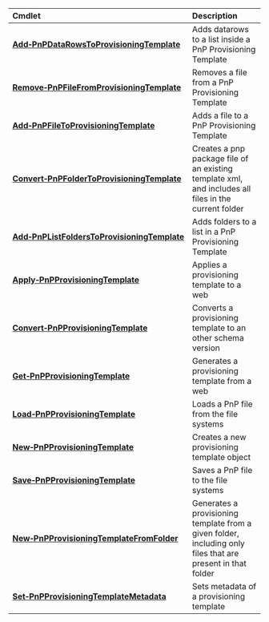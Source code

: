 Cmdlet|Description
:-----|:----------
**[Add&#8209;PnPDataRowsToProvisioningTemplate](AddPnPDataRowsToProvisioningTemplate.md)** |Adds datarows to a list inside a PnP Provisioning Template
**[Remove&#8209;PnPFileFromProvisioningTemplate](RemovePnPFileFromProvisioningTemplate.md)** |Removes a file from a PnP Provisioning Template
**[Add&#8209;PnPFileToProvisioningTemplate](AddPnPFileToProvisioningTemplate.md)** |Adds a file to a PnP Provisioning Template
**[Convert&#8209;PnPFolderToProvisioningTemplate](ConvertPnPFolderToProvisioningTemplate.md)** |Creates a pnp package file of an existing template xml, and includes all files in the current folder
**[Add&#8209;PnPListFoldersToProvisioningTemplate](AddPnPListFoldersToProvisioningTemplate.md)** |Adds folders to a list in a PnP Provisioning Template
**[Apply&#8209;PnPProvisioningTemplate](ApplyPnPProvisioningTemplate.md)** |Applies a provisioning template to a web
**[Convert&#8209;PnPProvisioningTemplate](ConvertPnPProvisioningTemplate.md)** |Converts a provisioning template to an other schema version
**[Get&#8209;PnPProvisioningTemplate](GetPnPProvisioningTemplate.md)** |Generates a provisioning template from a web
**[Load&#8209;PnPProvisioningTemplate](LoadPnPProvisioningTemplate.md)** |Loads a PnP file from the file systems
**[New&#8209;PnPProvisioningTemplate](NewPnPProvisioningTemplate.md)** |Creates a new provisioning template object
**[Save&#8209;PnPProvisioningTemplate](SavePnPProvisioningTemplate.md)** |Saves a PnP file to the file systems
**[New&#8209;PnPProvisioningTemplateFromFolder](NewPnPProvisioningTemplateFromFolder.md)** |Generates a provisioning template from a given folder, including only files that are present in that folder
**[Set&#8209;PnPProvisioningTemplateMetadata](SetPnPProvisioningTemplateMetadata.md)** |Sets metadata of a provisioning template
